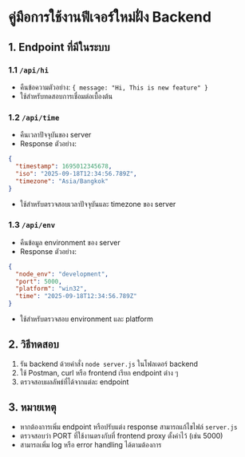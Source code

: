 # คู่มือการใช้งานฟีเจอร์ใหม่ฝั่ง Backend

## 1. Endpoint ที่มีในระบบ

### 1.1 `/api/hi`
- คืนข้อความตัวอย่าง: `{ message: "Hi, This is new feature" }`
- ใช้สำหรับทดสอบการเชื่อมต่อเบื้องต้น

### 1.2 `/api/time`
- คืนเวลาปัจจุบันของ server
- Response ตัวอย่าง:
```json
{
  "timestamp": 1695012345678,
  "iso": "2025-09-18T12:34:56.789Z",
  "timezone": "Asia/Bangkok"
}
```
- ใช้สำหรับตรวจสอบเวลาปัจจุบันและ timezone ของ server

### 1.3 `/api/env`
- คืนข้อมูล environment ของ server
- Response ตัวอย่าง:
```json
{
  "node_env": "development",
  "port": 5000,
  "platform": "win32",
  "time": "2025-09-18T12:34:56.789Z"
}
```
- ใช้สำหรับตรวจสอบ environment และ platform

## 2. วิธีทดสอบ
1. รัน backend ด้วยคำสั่ง `node server.js` ในโฟลเดอร์ backend
2. ใช้ Postman, curl หรือ frontend เรียก endpoint ต่าง ๆ
3. ตรวจสอบผลลัพธ์ที่ได้จากแต่ละ endpoint

## 3. หมายเหตุ
- หากต้องการเพิ่ม endpoint หรือปรับแต่ง response สามารถแก้ไขไฟล์ `server.js`
- ตรวจสอบว่า PORT ที่ใช้งานตรงกับที่ frontend proxy ตั้งค่าไว้ (เช่น 5000)
- สามารถเพิ่ม log หรือ error handling ได้ตามต้องการ
